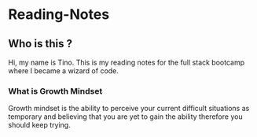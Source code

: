 # Reading-Notes

## Who is this ?
Hi, my name is Tino. This is my reading notes for the full stack bootcamp where I became a wizard of code. 

### What is Growth Mindset

Growth mindset is the ability to perceive your current difficult situations as temporary and believing that you are yet to gain the ability therefore you should keep trying.
